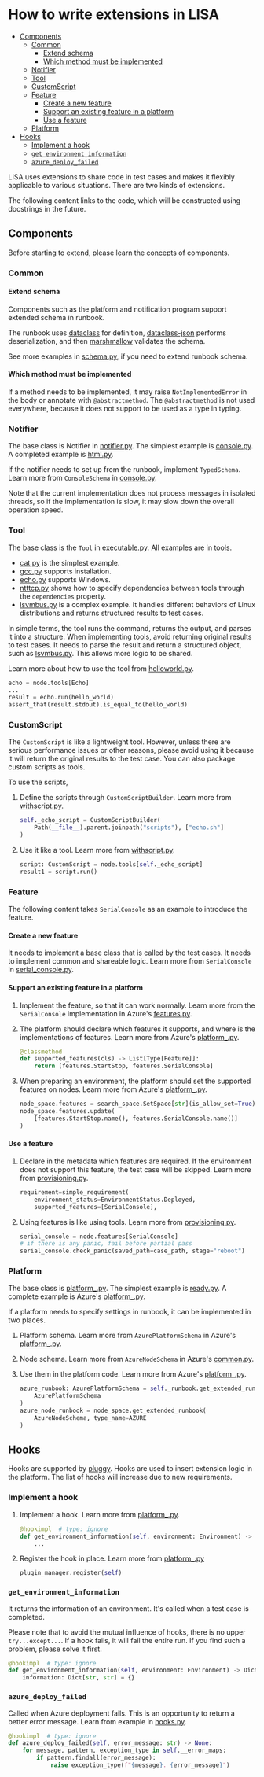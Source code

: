 # How to write extensions in LISA

- [Components](#components)
  - [Common](#common)
    - [Extend schema](#extend-schema)
    - [Which method must be implemented](#which-method-must-be-implemented)
  - [Notifier](#notifier)
  - [Tool](#tool)
  - [CustomScript](#customscript)
  - [Feature](#feature)
    - [Create a new feature](#create-a-new-feature)
    - [Support an existing feature in a platform](#support-an-existing-feature-in-a-platform)
    - [Use a feature](#use-a-feature)
  - [Platform](#platform)
- [Hooks](#hooks)
  - [Implement a hook](#implement-a-hook)
  - [`get_environment_information`](#get_environment_information)
  - [`azure_deploy_failed`](#azure_deploy_failed)

LISA uses extensions to share code in test cases and makes it flexibly applicable to various situations. There are two kinds of extensions.

The following content links to the code, which will be constructed using docstrings in the future.

## Components

Before starting to extend, please learn the [concepts](./concepts.md) of components.

### Common

#### Extend schema

Components such as the platform and notification program support extended schema in runbook.

The runbook uses [dataclass](https://docs.python.org/3/library/dataclasses.html) for definition, [dataclass-json](https://github.com/lidatong/dataclasses-json/) performs deserialization, and then [marshmallow](https://marshmallow.readthedocs.io/en/3.0/api_reference.html) validates the schema.

See more examples in [schema.py](../lisa/schema.py), if you need to extend runbook schema.

#### Which method must be implemented

If a method needs to be implemented, it may raise `NotImplementedError` in the body or annotate with `@abstractmethod`. The `@abstractmethod` is not used everywhere, because it does not support to be used as a type in typing.

### Notifier

The base class is Notifier in [notifier.py](../lisa/notifier.py). The simplest example is [console.py](../lisa/notifiers/console.py). A completed example is [html.py](../lisa/notifiers/html.py).

If the notifier needs to set up from the runbook, implement `TypedSchema`. Learn more from `ConsoleSchema` in [console.py](../lisa/notifiers/console.py).

Note that the current implementation does not process messages in isolated threads, so if the implementation is slow, it may slow down the overall operation speed.

### Tool

The base class is the `Tool` in [executable.py](../lisa/executable.py). All examples are in [tools](../lisa/tools).

- [cat.py](../lisa/tools/cat.py) is the simplest example.
- [gcc.py](../lisa/tools/gcc.py) supports installation.
- [echo.py](../lisa/tools/echo.py) supports Windows.
- [ntttcp.py](../lisa/tools/ntttcp.py) shows how to specify dependencies between tools through the `dependencies` property.
- [lsvmbus.py](../lisa/tools/lsvmbus.py) is a complex example. It handles different behaviors of Linux distributions and returns structured results to test cases.

In simple terms, the tool runs the command, returns the output, and parses it into a structure. When implementing tools, avoid returning original results to test cases. It needs to parse the result and return a structured object, such as [lsvmbus.py](../lisa/tools/lsvmbus.py). This allows more logic to be shared.

Learn more about how to use the tool from [helloworld.py](../examples/testsuites/helloworld.py).

```python
echo = node.tools[Echo]
...
result = echo.run(hello_world)
assert_that(result.stdout).is_equal_to(hello_world)
```

### CustomScript

The `CustomScript` is like a lightweight tool. However, unless there are serious performance issues or other reasons, please avoid using it because it will return the original results to the test case. You can also package custom scripts as tools.

To use the scripts,

1. Define the scripts through `CustomScriptBuilder`. Learn more from [withscript.py](../examples/testsuites/withscript.py).

    ```python
    self._echo_script = CustomScriptBuilder(
        Path(__file__).parent.joinpath("scripts"), ["echo.sh"]
    )
    ```

2. Use it like a tool. Learn more from [withscript.py](../examples/testsuites/withscript.py).

    ```python
    script: CustomScript = node.tools[self._echo_script]
    result1 = script.run()
    ```

### Feature

The following content takes `SerialConsole` as an example to introduce the feature.

#### Create a new feature

It needs to implement a base class that is called by the test cases. It needs to implement common and shareable logic. Learn more from `SerialConsole` in [serial_console.py](../lisa/features/serial_console.py).

#### Support an existing feature in a platform

1. Implement the feature, so that it can work normally. Learn more from the `SerialConsole` implementation in Azure's [features.py](../lisa/sut_orchestrator/azure/features.py).

1. The platform should declare which features it supports, and where is the implementations of features. Learn more from Azure's [platform_.py](../lisa/sut_orchestrator/azure/platform_.py).

    ```python
    @classmethod
    def supported_features(cls) -> List[Type[Feature]]:
        return [features.StartStop, features.SerialConsole]
    ```

1. When preparing an environment, the platform should set the supported features on nodes. Learn more from Azure's [platform_.py](../lisa/sut_orchestrator/azure/platform_.py).

    ```python
    node_space.features = search_space.SetSpace[str](is_allow_set=True)
    node_space.features.update(
        [features.StartStop.name(), features.SerialConsole.name()]
    )
    ```

#### Use a feature

1. Declare in the metadata which features are required. If the environment does not support this feature, the test case will be skipped. Learn more from [provisioning.py](../testsuites/basic/provisioning.py).

    ```python
    requirement=simple_requirement(
        environment_status=EnvironmentStatus.Deployed,
        supported_features=[SerialConsole],
    ```

1. Using features is like using tools. Learn more from [provisioning.py](../testsuites/basic/provisioning.py).

    ```python
    serial_console = node.features[SerialConsole]
    # if there is any panic, fail before partial pass
    serial_console.check_panic(saved_path=case_path, stage="reboot")
    ```

### Platform

The base class is [platform_.py](../lisa/platform_.py). The simplest example is [ready.py](../lisa/sut_orchestrator/ready.py). A complete example is Azure's [platform_.py](../lisa/sut_orchestrator/azure/platform_.py).

If a platform needs to specify settings in runbook, it can be implemented in two places.

1. Platform schema. Learn more from `AzurePlatformSchema` in Azure's [platform_.py](../lisa/sut_orchestrator/azure/platform_.py).

1. Node schema. Learn more from `AzureNodeSchema` in Azure's [common.py](../lisa/sut_orchestrator/azure/common.py).

1. Use them in the platform code. Learn more from Azure's [platform_.py](../lisa/sut_orchestrator/azure/platform_.py).

    ```python
    azure_runbook: AzurePlatformSchema = self._runbook.get_extended_runbook(
        AzurePlatformSchema
    )
    azure_node_runbook = node_space.get_extended_runbook(
        AzureNodeSchema, type_name=AZURE
    )
    ```

## Hooks

Hooks are supported by [pluggy](https://pluggy.readthedocs.io/en/latest/). Hooks are used to insert extension logic in the platform. The list of hooks will increase due to new requirements.

### Implement a hook

1. Implement a hook. Learn more from [platform_.py](../lisa/platform_.py).

    ```python
    @hookimpl  # type: ignore
    def get_environment_information(self, environment: Environment) -> Dict[str, str]:
        ...
    ```

2. Register the hook in place. Learn more from [platform_.py](../lisa/platform_.py)

    ```python
    plugin_manager.register(self)
    ```

### `get_environment_information`

It returns the information of an environment. It's called when a test case is completed.

Please note that to avoid the mutual influence of hooks, there is no upper `try...except...`. If a hook fails, it will fail the entire run. If you find such a problem, please solve it first.

```python
@hookimpl  # type: ignore
def get_environment_information(self, environment: Environment) -> Dict[str, str]:
    information: Dict[str, str] = {}
```

### `azure_deploy_failed`

Called when Azure deployment fails. This is an opportunity to return a better error message. Learn from example in [hooks.py](../lisa/sut_orchestrator/azure/hooks.py).

```python
@hookimpl  # type: ignore
def azure_deploy_failed(self, error_message: str) -> None:
    for message, pattern, exception_type in self.__error_maps:
        if pattern.findall(error_message):
            raise exception_type(f"{message}. {error_message}")
```
